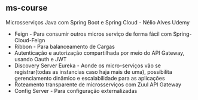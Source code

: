 ## ms-course 
Microsserviços Java com Spring Boot e Spring Cloud - Nélio Alves Udemy
- Feign - Para consumir outros micros serviço de forma fácil com Spring-Cloud-Feign
- Ribbon - Para balanceamento de Cargas
- Autenticação e autorização compartilhada por meio do API Gateway, usando Oauth e JWT
- Discovery Server Eureka - Aonde os micro-serviços vão se registrar(todas as instancias caso haja mais de uma), possibilita gerenciamento dinâmico e escalabilidade para as aplicações
- Roteamento transparente de microsserviços com Zuul API Gateway
- Config Server - Para configuração externalizadas 
